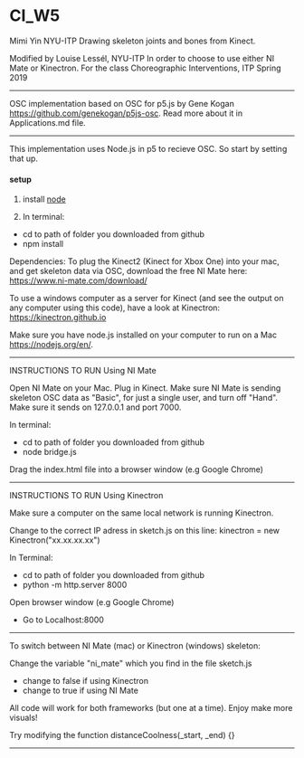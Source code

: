 # CI_W5

Mimi Yin NYU-ITP
Drawing skeleton joints and bones from Kinect.

Modified by Louise Lessél, NYU-ITP
In order to choose to use either NI Mate or Kinectron.
For the class Choreographic Interventions, ITP Spring 2019

---------------------------

OSC implementation based on OSC for p5.js by Gene Kogan https://github.com/genekogan/p5js-osc.
Read more about it in Applications.md file.

---------------------------

This implementation uses Node.js in p5 to recieve OSC. So start by setting that up.


#### setup

1) install [node](https://nodejs.org/)

2) In terminal:
- cd to path of folder you downloaded from github
- npm install

Dependencies:
To plug the Kinect2 (Kinect for Xbox One) into your mac, and get skeleton data via OSC, download the free NI Mate here: https://www.ni-mate.com/download/

To use a windows computer as a server for Kinect (and see the output on any computer using this code), have a look at Kinectron: https://kinectron.github.io

Make sure you have node.js installed on your computer to run on a Mac https://nodejs.org/en/.

---------------------------

INSTRUCTIONS TO RUN
Using NI Mate

Open NI Mate on your Mac. Plug in Kinect. Make sure NI Mate is sending skeleton OSC data as "Basic", for just a single user, and turn off "Hand". Make sure it sends on 127.0.0.1 and port 7000.

In terminal:
- cd to path of folder you downloaded from github
- node bridge.js

Drag the index.html file into a browser window (e.g Google Chrome)

---------------------------

INSTRUCTIONS TO RUN
Using Kinectron

Make sure a computer on the same local network is running Kinectron.

Change to the correct IP adress in sketch.js on this line: kinectron = new Kinectron("xx.xx.xx.xx")

In Terminal:
- cd to path of folder you downloaded from github
- python -m http.server 8000

Open browser window (e.g Google Chrome)
- Go to Localhost:8000 

---------------------------

To switch between NI Mate (mac) or Kinectron (windows) skeleton:

Change the variable "ni_mate" which you find in the file sketch.js
- change to false if using Kinectron
- change to true if using NI Mate

All code will work for both frameworks (but one at a time). 
Enjoy make more visuals!

Try modifying the function distanceCoolness(_start, _end) {}

---------------------------